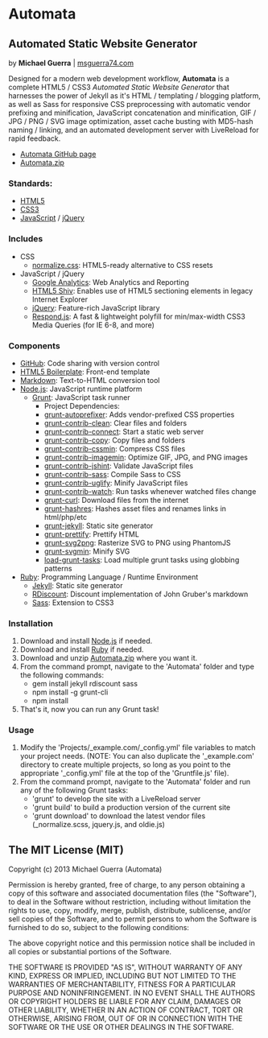 Automata
=========

Automated Static Website Generator
----------------------------------

by **Michael Guerra** | [msguerra74.com][]

Designed for a modern web development workflow, **Automata** is a complete HTML5 / CSS3 *Automated Static Website Generator* that harnesses the power of Jekyll as it's HTML / templating / blogging platform, as well as Sass for responsive CSS preprocessing with automatic vendor prefixing and minification, JavaScript concatenation and minification, GIF / JPG / PNG / SVG image optimization, asset cache busting with MD5-hash naming / linking, and an automated development server with LiveReload for rapid feedback.

- [Automata GitHub page][]
- [Automata.zip][]

### Standards:

- [HTML5][]
- [CSS3][]
- [JavaScript][] / [jQuery][]

### Includes

- CSS
    - [normalize.css][]: HTML5-ready alternative to CSS resets
- JavaScript / jQuery
    - [Google Analytics][]: Web Analytics and Reporting
    - [HTML5 Shiv][]: Enables use of HTML5 sectioning elements in legacy Internet Explorer
    - [jQuery][]: Feature-rich JavaScript library
    - [Respond.js][]: A fast & lightweight polyfill for min/max-width CSS3 Media Queries (for IE 6-8, and more)

### Components

- [GitHub][]: Code sharing with version control
- [HTML5 Boilerplate][]: Front-end template
- [Markdown][]: Text-to-HTML conversion tool
- [Node.js][]: JavaScript runtime platform
    - [Grunt][]: JavaScript task runner
        - Project Dependencies:
        - [grunt-autoprefixer][]: Adds vendor-prefixed CSS properties
        - [grunt-contrib-clean][]: Clear files and folders
        - [grunt-contrib-connect][]: Start a static web server
        - [grunt-contrib-copy][]: Copy files and folders
        - [grunt-contrib-cssmin][]: Compress CSS files
        - [grunt-contrib-imagemin][]: Optimize GIF, JPG, and PNG images
        - [grunt-contrib-jshint][]: Validate JavaScript files
        - [grunt-contrib-sass][]: Compile Sass to CSS
        - [grunt-contrib-uglify][]: Minify JavaScript files
        - [grunt-contrib-watch][]: Run tasks whenever watched files change
        - [grunt-curl][]: Download files from the internet
        - [grunt-hashres][]: Hashes asset files and renames links in html/php/etc
        - [grunt-jekyll][]: Static site generator
        - [grunt-prettify][]: Prettify HTML
        - [grunt-svg2png][]: Rasterize SVG to PNG using PhantomJS
        - [grunt-svgmin][]: Minify SVG
        - [load-grunt-tasks][]: Load multiple grunt tasks using globbing patterns
- [Ruby][]: Programming Language / Runtime Environment
    - [Jekyll][]: Static site generator
    - [RDiscount][]: Discount implementation of John Gruber's markdown
    - [Sass][]: Extension to CSS3

### Installation

1. Download and install [Node.js][] if needed.
2. Download and install [Ruby][] if needed.
3. Download and unzip [Automata.zip][] where you want it.
4. From the command prompt, navigate to the 'Automata' folder and type the following commands:
    - gem install jekyll rdiscount sass
    - npm install -g grunt-cli
    - npm install
5. That's it, now you can run any Grunt task!

### Usage

1. Modify the 'Projects/\_example.com/\_config.yml' file variables to match your project needs. (NOTE: You can also duplicate the '\_example.com' directory to create multiple projects, so long as you point to the appropriate '\_config.yml' file at the top of the 'Gruntfile.js' file).
2. From the command prompt, navigate to the 'Automata' folder and run any of the following Grunt tasks:
    - 'grunt' to develop the site with a LiveReload server
    - 'grunt build' to build a production version of the current site
    - 'grunt download' to download the latest vendor files (\_normalize.scss, jquery.js, and oldie.js)

The MIT License (MIT)
---------------------

Copyright (c) 2013 Michael Guerra (Automata)

Permission is hereby granted, free of charge, to any person obtaining a copy of this software and associated documentation files (the "Software"), to deal in the Software without restriction, including without limitation the rights to use, copy, modify, merge, publish, distribute, sublicense, and/or sell copies of the Software, and to permit persons to whom the Software is furnished to do so, subject to the following conditions:

The above copyright notice and this permission notice shall be included in all copies or substantial portions of the Software.

THE SOFTWARE IS PROVIDED "AS IS", WITHOUT WARRANTY OF ANY KIND, EXPRESS OR IMPLIED, INCLUDING BUT NOT LIMITED TO THE WARRANTIES OF MERCHANTABILITY, FITNESS FOR A PARTICULAR PURPOSE AND NONINFRINGEMENT. IN NO EVENT SHALL THE AUTHORS OR COPYRIGHT HOLDERS BE LIABLE FOR ANY CLAIM, DAMAGES OR OTHER LIABILITY, WHETHER IN AN ACTION OF CONTRACT, TORT OR OTHERWISE, ARISING FROM, OUT OF OR IN CONNECTION WITH THE SOFTWARE OR THE USE OR OTHER DEALINGS IN THE SOFTWARE.

<!-- Links -->

[@msguerra74]: http://twitter.com/msguerra74
[Automata.zip]: https://github.com/msguerra74/Automata/archive/master.zip
[CSS3]: http://www.w3.org/Style/CSS/current-work.en.html
[GitHub]: https://github.com/msguerra74
[Automata GitHub page]: https://github.com/msguerra74/Automata
[Google Analytics]: http://www.google.com/analytics/
[Grunt]: http://gruntjs.com/
[grunt-autoprefixer]: https://github.com/nDmitry/grunt-autoprefixer
[grunt-contrib-clean]: https://github.com/gruntjs/grunt-contrib-clean
[grunt-contrib-connect]: https://github.com/gruntjs/grunt-contrib-connect
[grunt-contrib-copy]: https://github.com/gruntjs/grunt-contrib-copy
[grunt-contrib-cssmin]: https://github.com/gruntjs/grunt-contrib-cssmin
[grunt-contrib-imagemin]: https://github.com/gruntjs/grunt-contrib-imagemin
[grunt-contrib-jshint]: https://github.com/gruntjs/grunt-contrib-jshint
[grunt-contrib-sass]: https://github.com/gruntjs/grunt-contrib-sass
[grunt-contrib-uglify]: https://github.com/gruntjs/grunt-contrib-uglify
[grunt-contrib-watch]: https://github.com/gruntjs/grunt-contrib-watch
[grunt-curl]: https://github.com/twolfson/grunt-curl
[grunt-hashres]: https://github.com/luismahou/grunt-hashres
[grunt-jekyll]: https://github.com/dannygarcia/grunt-jekyll
[grunt-prettify]: https://github.com/jonschlinkert/grunt-prettify
[grunt-svg2png]: https://github.com/dbushell/grunt-svg2png
[grunt-svgmin]: https://github.com/sindresorhus/grunt-svgmin
[HTML5]: http://www.w3.org/html/wg/drafts/html/master/
[HTML5 Boilerplate]: https://github.com/h5bp/html5-boilerplate
[HTML5 Shiv]: https://github.com/aFarkas/html5shiv
[JavaScript]: https://developer.mozilla.org/en-US/docs/Web/JavaScript
[Jekyll]: http://jekyllrb.com/
[jQuery]: http://jquery.com/
[load-grunt-tasks]: https://github.com/sindresorhus/load-grunt-tasks
[Markdown]: http://daringfireball.net/projects/markdown/
[matchdep]: https://github.com/tkellen/node-matchdep
[msguerra74.com]: http://msguerra74.com/
[node.js]: http://nodejs.org/
[normalize.css]: https://github.com/necolas/normalize.css
[RDiscount]: https://github.com/davidfstr/rdiscount
[Respond.js]: https://github.com/scottjehl/Respond
[Ruby]: https://www.ruby-lang.org/en/
[Sass]: http://sass-lang.com/